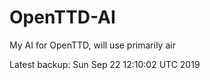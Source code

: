 # OpenTTD-AI
My AI for OpenTTD, will use primarily air

Latest backup: Sun Sep 22 12:10:02 UTC 2019
